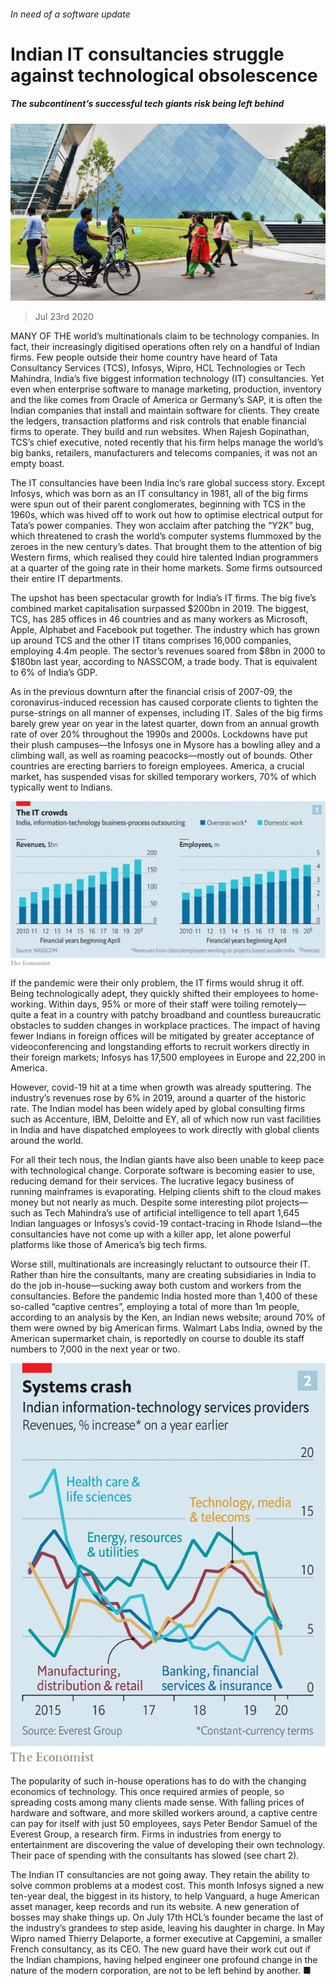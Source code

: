 ###### In need of a software update

# Indian IT consultancies struggle against technological obsolescence 

##### The subcontinent’s successful tech giants risk being left behind 

![image](images/20200725_WBP502_0.jpg) 

> Jul 23rd 2020 

MANY OF THE world’s multinationals claim to be technology companies. In fact, their increasingly digitised operations often rely on a handful of Indian firms. Few people outside their home country have heard of Tata Consultancy Services (TCS), Infosys, Wipro, HCL Technologies or Tech Mahindra, India’s five biggest information technology (IT) consultancies. Yet even when enterprise software to manage marketing, production, inventory and the like comes from Oracle of America or Germany’s SAP, it is often the Indian companies that install and maintain software for clients. They create the ledgers, transaction platforms and risk controls that enable financial firms to operate. They build and run websites. When Rajesh Gopinathan, TCS’s chief executive, noted recently that his firm helps manage the world’s big banks, retailers, manufacturers and telecoms companies, it was not an empty boast. 

The IT consultancies have been India Inc’s rare global success story. Except Infosys, which was born as an IT consultancy in 1981, all of the big firms were spun out of their parent conglomerates, beginning with TCS in the 1960s, which was hived off to work out how to optimise electrical output for Tata’s power companies. They won acclaim after patching the “Y2K” bug, which threatened to crash the world’s computer systems flummoxed by the zeroes in the new century’s dates. That brought them to the attention of big Western firms, which realised they could hire talented Indian programmers at a quarter of the going rate in their home markets. Some firms outsourced their entire IT departments.


The upshot has been spectacular growth for India’s IT firms. The big five’s combined market capitalisation surpassed $200bn in 2019. The biggest, TCS, has 285 offices in 46 countries and as many workers as Microsoft, Apple, Alphabet and Facebook put together. The industry which has grown up around TCS and the other IT titans comprises 16,000 companies, employing 4.4m people. The sector’s revenues soared from $8bn in 2000 to $180bn last year, according to NASSCOM, a trade body. That is equivalent to 6% of India’s GDP. 

As in the previous downturn after the financial crisis of 2007-09, the coronavirus-induced recession has caused corporate clients to tighten the purse-strings on all manner of expenses, including IT. Sales of the big firms barely grew year on year in the latest quarter, down from an annual growth rate of over 20% throughout the 1990s and 2000s. Lockdowns have put their plush campuses—the Infosys one in Mysore has a bowling alley and a climbing wall, as well as roaming peacocks—mostly out of bounds. Other countries are erecting barriers to foreign employees. America, a crucial market, has suspended visas for skilled temporary workers, 70% of which typically went to Indians.

![image](images/20200725_WBC525.png) 


If the pandemic were their only problem, the IT firms would shrug it off. Being technologically adept, they quickly shifted their employees to home-working. Within days, 95% or more of their staff were toiling remotely—quite a feat in a country with patchy broadband and countless bureaucratic obstacles to sudden changes in workplace practices. The impact of having fewer Indians in foreign offices will be mitigated by greater acceptance of videoconferencing and longstanding efforts to recruit workers directly in their foreign markets; Infosys has 17,500 employees in Europe and 22,200 in America. 

However, covid-19 hit at a time when growth was already sputtering. The industry’s revenues rose by 6% in 2019, around a quarter of the historic rate. The Indian model has been widely aped by global consulting firms such as Accenture, IBM, Deloitte and EY, all of which now run vast facilities in India and have dispatched employees to work directly with global clients around the world. 

For all their tech nous, the Indian giants have also been unable to keep pace with technological change. Corporate software is becoming easier to use, reducing demand for their services. The lucrative legacy business of running mainframes is evaporating. Helping clients shift to the cloud makes money but not nearly as much. Despite some interesting pilot projects—such as Tech Mahindra’s use of artificial intelligence to tell apart 1,645 Indian languages or Infosys’s covid-19 contact-tracing in Rhode Island—the consultancies have not come up with a killer app, let alone powerful platforms like those of America’s big tech firms.

Worse still, multinationals are increasingly reluctant to outsource their IT. Rather than hire the consultants, many are creating subsidiaries in India to do the job in-house—sucking away both custom and workers from the consultancies. Before the pandemic India hosted more than 1,400 of these so-called “captive centres”, employing a total of more than 1m people, according to an analysis by the Ken, an Indian news website; around 70% of them were owned by big American firms. Walmart Labs India, owned by the American supermarket chain, is reportedly on course to double its staff numbers to 7,000 in the next year or two.

![image](images/20200725_WBC543.png) 


The popularity of such in-house operations has to do with the changing economics of technology. This once required armies of people, so spreading costs among many clients made sense. With falling prices of hardware and software, and more skilled workers around, a captive centre can pay for itself with just 50 employees, says Peter Bendor Samuel of the Everest Group, a research firm. Firms in industries from energy to entertainment are discovering the value of developing their own technology. Their pace of spending with the consultants has slowed (see chart 2).

The Indian IT consultancies are not going away. They retain the ability to solve common problems at a modest cost. This month Infosys signed a new ten-year deal, the biggest in its history, to help Vanguard, a huge American asset manager, keep records and run its website. A new generation of bosses may shake things up. On July 17th HCL’s founder became the last of the industry’s grandees to step aside, leaving his daughter in charge. In May Wipro named Thierry Delaporte, a former executive at Capgemini, a smaller French consultancy, as its CEO. The new guard have their work cut out if the Indian champions, having helped engineer one profound change in the nature of the modern corporation, are not to be left behind by another. ■

